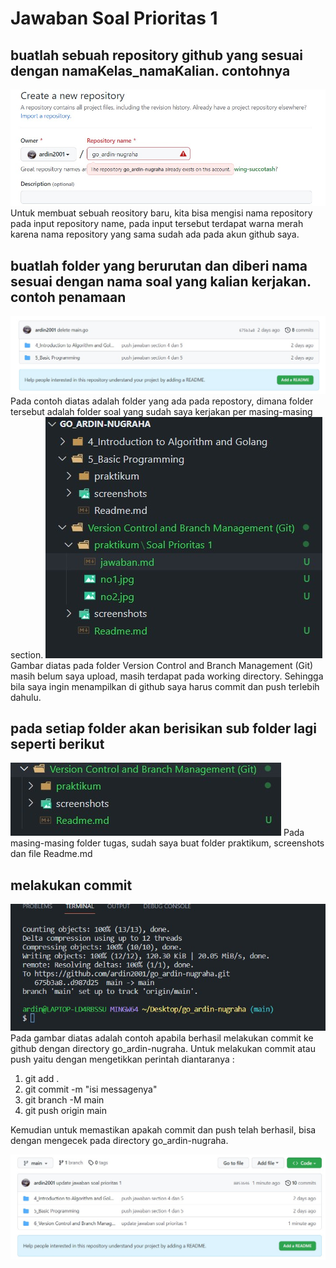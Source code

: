 # Jawaban Soal Prioritas 1

## buatlah sebuah repository github yang sesuai dengan namaKelas_namaKalian. contohnya
![no1](no1.jpg)
Untuk membuat sebuah reository baru, kita bisa mengisi nama repository pada input repository name, pada input tersebut terdapat warna merah karena nama repository yang sama sudah ada pada akun github saya.

## buatlah folder yang berurutan dan diberi nama sesuai dengan nama soal yang kalian kerjakan. contoh penamaan
![no2](no2.jpg)
Pada contoh diatas adalah folder yang ada pada repostory, dimana folder tersebut adalah folder soal yang sudah saya kerjakan per masing-masing section.
![no2_2](no2_2.jpg)
Gambar diatas pada folder Version Control and Branch Management (Git) masih belum saya upload, masih terdapat pada working directory. Sehingga bila saya ingin menampilkan di github saya harus commit dan push terlebih dahulu.

## pada setiap folder akan berisikan sub folder lagi seperti berikut
![no3](no3.jpg)
Pada masing-masing folder tugas, sudah saya buat folder praktikum, screenshots dan file Readme.md

## melakukan commit
![no4_1](no4_1.jpg)
Pada gambar diatas adalah contoh apabila berhasil melakukan commit ke github dengan directory go_ardin-nugraha. Untuk melakukan commit atau push yaitu dengan mengetikkan perintah diantaranya :
<ol>
<li>git add .</li>
<li>git commit -m "isi messagenya"</li>
<li>git branch -M main</li>
<li>git push origin main</li>
</ol>
Kemudian untuk memastikan apakah commit dan push telah berhasil, bisa dengan mengecek pada directory go_ardin-nugraha.

![no4_2](no4_2.jpg)